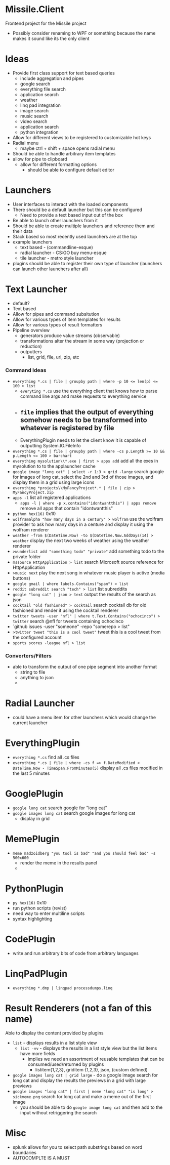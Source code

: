 # Missile.Client
Frontend project for the Missile project
- Possibly consider renaming to WPF or something because the name makes it sound like its the only client

# Ideas
- Provide first class support for text based queries
  - include aggregation and pipes
  - google search
  - everything file search
  - application search
  - weather
  - linq pad integration
  - image search
  - music search
  - video search
  - application search
  - python integration
- Allow for different views to be registered to customizable hot keys
- Radial menu
  - maybe ctrl + shift + space opens radial menu
- Should be able to handle arbitrary item templates
- allow for pipe to clipboard
  - allow for different formatting options
    - should be able to configure default editor

# Launchers
- User interfaces to interact with the loaded components
- There should be a default launcher but this can be configured
  - Need to provide a text based input out of the box
- Be able to launch other launchers from it
- Should be able to create multiple launchers and reference them and their data
- Stack based so most recently used launchers are at the top
- example launchers
  - text based - (commandline-esque)
  - radial launcher - CS:GO buy menu-esque
  - tile launcher - metro style launcher
- plugins should be able to register their own type of launcher (launchers can launch other launchers after all)

# Text Launcher
- default?
- Text based
- Allow for pipes and command subsitution
- Allow for various types of item templates for results
- Allow for various types of result formatters
- Pipeline overview
  - generators produce value streams (observable)
  - transformations alter the stream in some way (projection or reduction)
  - outputters 
    - list, grid, file, url, zip, etc

### Command Ideas
- `everything *.cs | file | groupby path | where -p 10 <= len(p) <= 100 > list`
  - `everyting *.cs` use the everything client that knows how to parse command line args and make requests to everything service
  - `file` implies that the output of everything somehow needs to be transformed into whatever is registered by file
    - 
  - EverythingPlugin needs to let the client know it is capable of outputting System.IO.FileInfo
- `everything *.cs | file | groupby path | where -cs p.Length >= 10 && p.Length <= 100 > barchart`
- `everything mysolution\\*.exe | first > apps add` add all the exes in mysolution to to the applauncher cache
- `google image "long cat" | select -r 1:3 > grid -large` search google for images of long cat, select the 2nd and 3rd of those images, and display them in a grid using large icons
- `everything *projects\\MyFancyProjcet*.* | file | zip > MyFancyProject.zip`
- `apps -l` list all registered applications
  - `apps -l | where -p x.contains("idontwantthis") | apps remove` remove all apps that contain "idontwantthis"
- `python hex(16)` 0x10
- `wolframalpha "how many days in a century" > wolfram` use the wolfram provider to ask how many days in a centure and display it using the wolfram renderer 
- `weather -from $(DateTime.Now) -to $(DateTime.Now.AddDays(14) > weather` display the next two weeks of weather using the weather renderer 
- `>wunderlist add "something todo" "private"` add something todo to the private folder
- `mssource HttpApplication > list` search Microsoft source reference for HttpApplication
- `>music next` play the next song in whatever music player is active (media buttons)
- `google gmail | where labels.Contains("spam") > list`
- `reddit subreddit search "tech" > list` list subreddits 
- `google "long cat" | json > text` output the results of the search as json
- `cocktail "old fashioned" > cocktail` search cocktail db for old fashioned and render it using the cocktail renderer
- `twitter tweets -user "nfl" | where t.Text.Contains("ochocinco") > twitter` search @nfl for tweets containing ochocinco
- `github issues -user "someone" -repo "somerepo > list"
- `>twitter tweet "this is a cool tweet"` tweet this is a cool tweet from the configured account
- `sports scores -league nfl > list`

### Converters/Filters
- able to transform the output of one pipe segment into another format
  - string to file
  - anything to json
  - 

# Radial Launcher
- could have a menu item for other launchers which would change the current launcher

# EverythingPlugin
- `everything *.cs` find all .cs files
- `everything *.cs | file | where -cs f => f.DateModified < DateTime.Now - TimeSpan.FromMinutes(5)` display all .cs files modified in the last 5 minutes

# GooglePlugin
- `google long cat` search google for "long cat"
- `google images long cat` search google images for long cat
  - display in grid

# MemePlugin
- `meme madzoidberg "you tool is bad" "and you should feel bad" -s 500x600`
  - render the meme in the results panel
  - 

# PythonPlugin
- `py hex(16)` 0x10
- run python scripts (revist)
- need way to enter multiline scripts
- syntax highlighting

# CodePlugin
- write and run arbitrary bits of code from arbitrary languages

# LinqPadPlugin
- `everything *.dmp | linqpad processdumps.linq` 

# Result Renderers (not a fan of this name)
Able to display the content provided by plugins
- `list` - displays results in a list style view
  - `list -vv` - displays the results in a list style view but the list items have more fields
    - implies we need an assortment of reusable templates that can be consumed/used/returned by plugins
      - listitem{1,2,3}, griditem {1,2,3}, json, (custom defined)
- `google images long cat | grid large` - do a google image search for long cat and display the results the previews in a grid with large previews
- `google images "long cat" | first | meme "long cat" "is long" > sickmeme.png` search for long cat and make a meme out of the first image
  - you should be able to do `google image long cat` and then add to the input without retriggering the search 

# Misc
- splunk allows for you to select path substrings based on word boundaries
- AUTOCOMPLTE IS A MUST

